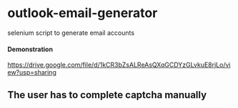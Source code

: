 # outlook-email-generator
selenium script to generate email accounts


#### Demonstration
https://drive.google.com/file/d/1kCR3bZsALReAsQXqGCDYzGLvkuE8rjLo/view?usp=sharing


## The user has to complete captcha manually

